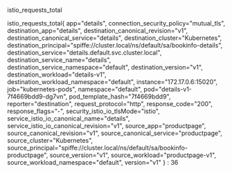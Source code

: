 
istio_requests_total


istio_requests_total{
    app="details",
    connection_security_policy="mutual_tls", 
    destination_app="details", 
    destination_canonical_revision="v1", 
    destination_canonical_service="details", 
    destination_cluster="Kubernetes", 
    destination_principal="spiffe://cluster.local/ns/default/sa/bookinfo-details", 
    destination_service="details.default.svc.cluster.local", 
    destination_service_name="details", 
    destination_service_namespace="default", 
    destination_version="v1", 
    destination_workload="details-v1", 
    destination_workload_namespace="default", 
    instance="172.17.0.6:15020", 
    job="kubernetes-pods", 
    namespace="default", 
    pod="details-v1-7f4669bdd9-dg7vn", 
    pod_template_hash="7f4669bdd9", 
    reporter="destination", 
    request_protocol="http", 
    response_code="200", 
    response_flags="-", 
    security_istio_io_tlsMode="istio", 
    service_istio_io_canonical_name="details", 
    service_istio_io_canonical_revision="v1", 
    source_app="productpage", 
    source_canonical_revision="v1", 
    source_canonical_service="productpage", 
    source_cluster="Kubernetes", 
    source_principal="spiffe://cluster.local/ns/default/sa/bookinfo-productpage", 
    source_version="v1", 
    source_workload="productpage-v1", 
    source_workload_namespace="default", 
    version="v1"
    } : 36